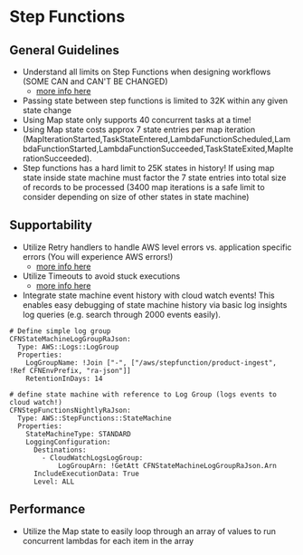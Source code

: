 # Step Functions

## General Guidelines
* Understand all limits on Step Functions when designing workflows (SOME CAN and CAN'T BE CHANGED)
  - [more info here](https://docs.aws.amazon.com/step-functions/latest/dg/limits.html)
* Passing state between step functions is limited to 32K within any given state change
* Using Map state only supports 40 concurrent tasks at a time!
* Using Map state costs approx 7 state entries per map iteration (MapIterationStarted,TaskStateEntered,LambdaFunctionScheduled,LambdaFunctionStarted,LambdaFunctionSucceeded,TaskStateExited,MapIterationSucceeded). 
* Step functions has a hard limit to 25K states in history! If using map state inside state machine must factor the 7 state entries into total size of records to be processed (3400 map iterations is a safe limit to consider depending on size of other states in state machine)



## Supportability
* Utilize Retry handlers to handle AWS level errors vs. application specific errors (You will experience AWS errors!)
  - [more info here](https://docs.aws.amazon.com/step-functions/latest/dg/tutorial-handling-error-conditions.html)
* Utilize Timeouts to avoid stuck executions
  - [more info here](https://docs.aws.amazon.com/step-functions/latest/dg/sfn-stuck-execution.html)
* Integrate state machine event history with cloud watch events! This enables easy debugging of state machine history via basic log insights log queries (e.g. search through 2000 events easily).
```
# Define simple log group
CFNStateMachineLogGroupRaJson:
  Type: AWS::Logs::LogGroup
  Properties:
    LogGroupName: !Join ["-", ["/aws/stepfunction/product-ingest", !Ref CFNEnvPrefix, "ra-json"]]
    RetentionInDays: 14
```
```
# define state machine with reference to Log Group (logs events to cloud watch!)
CFNStepFunctionsNightlyRaJson:
  Type: AWS::StepFunctions::StateMachine
  Properties:
    StateMachineType: STANDARD
    LoggingConfiguration:
      Destinations:
        - CloudWatchLogsLogGroup:
            LogGroupArn: !GetAtt CFNStateMachineLogGroupRaJson.Arn
      IncludeExecutionData: True
      Level: ALL
```



## Performance
* Utilize the Map state to easily loop through an array of values to run concurrent lambdas for each item in the array
